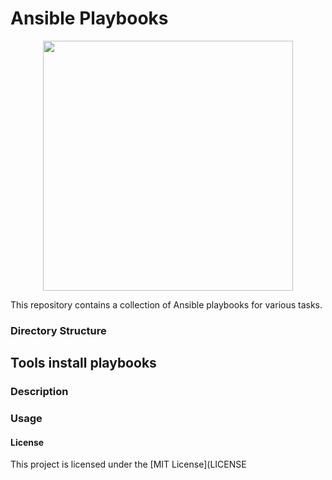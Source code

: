 # Ansible Playbooks
<p align="center">
<img src=https://tel4vn.edu.vn/uploads/2020/07/ANSIBLE-01-2048x1177.jpg width="400px">
</p>

This repository contains a collection of Ansible playbooks for various tasks.

### Directory Structure
## Tools install playbooks
### Description
### Usage
#### License
This project is licensed under the [MIT License](LICENSE

